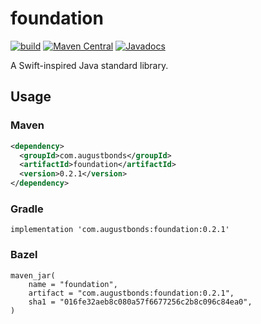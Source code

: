 # foundation
[![build](https://img.shields.io/circleci/project/github/augustbonds/foundation/master.svg?style=flat&maxAge=2592000)](https://circleci.com/gh/augustbonds/foundation/tree/master)
[![Maven Central](https://img.shields.io/maven-central/v/com.augustbonds/foundation.svg?label=Maven%20Central)](https://search.maven.org/search?q=g:%22com.augustbonds%22%20AND%20a:%22foundation%22)
[![Javadocs](https://www.javadoc.io/badge/com.augustbonds/foundation.svg)](https://www.javadoc.io/doc/com.augustbonds/foundation)

A Swift-inspired Java standard library.

## Usage

### Maven
```xml
<dependency>
  <groupId>com.augustbonds</groupId>
  <artifactId>foundation</artifactId>
  <version>0.2.1</version>
</dependency>
```
### Gradle
```
implementation 'com.augustbonds:foundation:0.2.1'
```

### Bazel
```
maven_jar(
    name = "foundation",
    artifact = "com.augustbonds:foundation:0.2.1",
    sha1 = "016fe32aeb8c080a57f6677256c2b8c096c84ea0",
)
```
